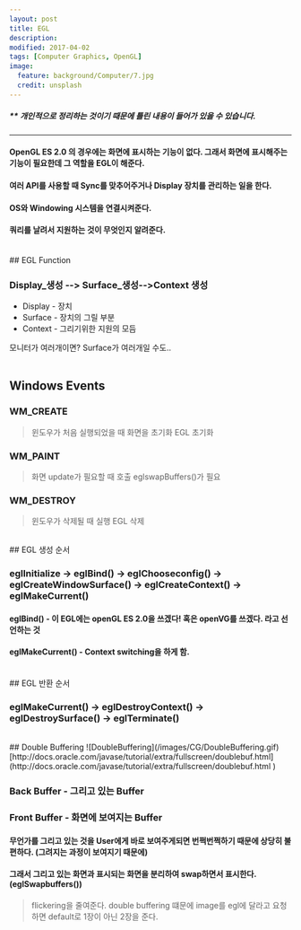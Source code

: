 ```yaml
---
layout: post
title: EGL
description:
modified: 2017-04-02
tags: [Computer Graphics, OpenGL]
image:
  feature: background/Computer/7.jpg
  credit: unsplash
---
```

##### ** 개인적으로 정리하는 것이기 때문에 틀린 내용이 들어가 있을 수 있습니다.
---
#### OpenGL ES 2.0 의 경우에는 화면에 표시하는 기능이 없다. 그래서 화면에 표시해주는 기능이 필요한데 그 역할을 EGL이 해준다.
#### 여러 API를 사용할 때 Sync를 맞추어주거나 Display 장치를 관리하는 일을 한다.
#### OS와 Windowing 시스템을 연결시켜준다.
#### 쿼리를 날려서 지원하는 것이 무엇인지 알려준다.
<br />
## EGL Function

### Display_생성 --> Surface_생성-->Context 생성

- Display - 장치
- Surface - 장치의 그릴 부분
- Context - 그리기위한 지원의 모듬

모니터가 여러개이면? Surface가 여러개일 수도..
<br />
<br />
## Windows Events

### WM_CREATE
>  윈도우가 처음 실행되었을 때 화면을 초기화
>  EGL 초기화

### WM_PAINT
>  화면 update가 필요할 때 호출
>  eglswapBuffers()가 필요

### WM_DESTROY
>  윈도우가 삭제될 때 실행
>  EGL 삭제

<br />
## EGL 생성 순서

### eglInitialize -> eglBind() -> eglChooseconfig() -> eglCreateWindowSurface() -> eglCreateContext() -> eglMakeCurrent()

#### eglBind() - 이 EGL에는 openGL ES 2.0을 쓰겠다! 혹은 openVG를 쓰겠다. 라고 선언하는 것
#### eglMakeCurrent() - Context switching을 하게 함.

<br />
## EGL 반환 순서

### eglMakeCurrent() -> eglDestroyContext() -> eglDestroySurface() -> eglTerminate()


<br />
## Double Buffering
![DoubleBuffering](/images/CG/DoubleBuffering.gif)
[http://docs.oracle.com/javase/tutorial/extra/fullscreen/doublebuf.html](http://docs.oracle.com/javase/tutorial/extra/fullscreen/doublebuf.html
)

### Back Buffer - 그리고 있는 Buffer
### Front Buffer - 화면에 보여지는 Buffer

#### 무언가를 그리고 있는 것을 User에게 바로 보여주게되면 번쩍번쩍하기 때문에 상당히 불편하다. (그려지는 과정이 보여지기 때문에)
#### 그래서 그리고 있는 화면과 표시되는 화면을 분리하여 swap하면서 표시한다. (eglSwapbuffers())

> flickering을 줄여준다.
> double buffering 떄문에 image를 egl에 달라고 요청하면 default로 1장이 아닌 2장을 준다.

